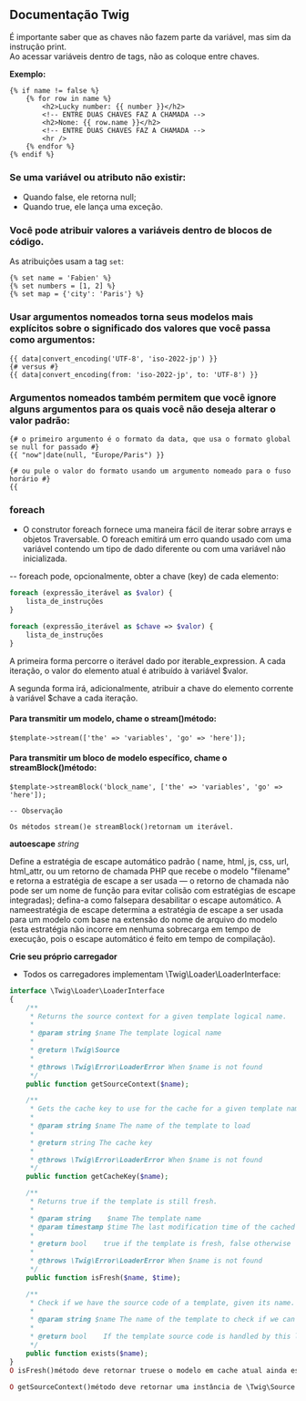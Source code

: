 ## Documentação Twig

É importante saber que as chaves não fazem parte da variável, mas sim da instrução print.  
Ao acessar variáveis ​​dentro de tags, não as coloque entre chaves.

**Exemplo:**

```twig
{% if name != false %}
    {% for row in name %}
        <h2>Lucky number: {{ number }}</h2>
        <!-- ENTRE DUAS CHAVES FAZ A CHAMADA -->
        <h2>Nome: {{ row.name }}</h2>
        <!-- ENTRE DUAS CHAVES FAZ A CHAMADA -->
        <hr />
    {% endfor %}
{% endif %}
```

### Se uma variável ou atributo não existir:

- Quando false, ele retorna null;
- Quando true, ele lança uma exceção.

### Você pode atribuir valores a variáveis ​​dentro de blocos de código.

As atribuições usam a tag `set`:

```twig
{% set name = 'Fabien' %}
{% set numbers = [1, 2] %}
{% set map = {'city': 'Paris'} %}
```

### Usar argumentos nomeados torna seus modelos mais explícitos sobre o significado dos valores que você passa como argumentos:

```twig
{{ data|convert_encoding('UTF-8', 'iso-2022-jp') }}
{# versus #}
{{ data|convert_encoding(from: 'iso-2022-jp', to: 'UTF-8') }}
```

### Argumentos nomeados também permitem que você ignore alguns argumentos para os quais você não deseja alterar o valor padrão:

```twig
{# o primeiro argumento é o formato da data, que usa o formato global se null for passado #}
{{ "now"|date(null, "Europe/Paris") }}

{# ou pule o valor do formato usando um argumento nomeado para o fuso horário #}
{{
```

### foreach

- O construtor foreach fornece uma maneira fácil de iterar sobre arrays e objetos Traversable. O foreach emitirá um erro quando usado com uma variável contendo um tipo de dado diferente ou com uma variável não inicializada.

-- foreach pode, opcionalmente, obter a chave (key) de cada elemento:

```php
foreach (expressão_iterável as $valor) {
    lista_de_instruções
}

foreach (expressão_iterável as $chave => $valor) {
    lista_de_instruções
}
```

A primeira forma percorre o iterável dado por iterable_expression. A cada iteração, o valor do elemento atual é atribuído à variável $valor.

A segunda forma irá, adicionalmente, atribuir a chave do elemento corrente à variável $chave a cada iteração.

#### Para transmitir um modelo, chame o stream()método:

```twig
$template->stream(['the' => 'variables', 'go' => 'here']);
```

#### Para transmitir um bloco de modelo específico, chame o streamBlock()método:

```twig
$template->streamBlock('block_name', ['the' => 'variables', 'go' => 'here']);
```

```
-- Observação

Os métodos stream()e streamBlock()retornam um iterável.
```

**autoescape** _string_

Define a estratégia de escape automático padrão ( name, html, js, css, url, html_attr, ou um retorno de chamada PHP que recebe o modelo "filename" e retorna a estratégia de escape a ser usada — o retorno de chamada não pode ser um nome de função para evitar colisão com estratégias de escape integradas); defina-a como falsepara desabilitar o escape automático. A nameestratégia de escape determina a estratégia de escape a ser usada para um modelo com base na extensão do nome de arquivo do modelo (esta estratégia não incorre em nenhuma sobrecarga em tempo de execução, pois o escape automático é feito em tempo de compilação).

**Crie seu próprio carregador**

- Todos os carregadores implementam \Twig\Loader\LoaderInterface:

```php
interface \Twig\Loader\LoaderInterface
{
    /**
     * Returns the source context for a given template logical name.
     *
     * @param string $name The template logical name
     *
     * @return \Twig\Source
     *
     * @throws \Twig\Error\LoaderError When $name is not found
     */
    public function getSourceContext($name);

    /**
     * Gets the cache key to use for the cache for a given template name.
     *
     * @param string $name The name of the template to load
     *
     * @return string The cache key
     *
     * @throws \Twig\Error\LoaderError When $name is not found
     */
    public function getCacheKey($name);

    /**
     * Returns true if the template is still fresh.
     *
     * @param string    $name The template name
     * @param timestamp $time The last modification time of the cached template
     *
     * @return bool    true if the template is fresh, false otherwise
     *
     * @throws \Twig\Error\LoaderError When $name is not found
     */
    public function isFresh($name, $time);

    /**
     * Check if we have the source code of a template, given its name.
     *
     * @param string $name The name of the template to check if we can load
     *
     * @return bool    If the template source code is handled by this loader or not
     */
    public function exists($name);
}
O isFresh()método deve retornar truese o modelo em cache atual ainda estiver atualizado, considerando o horário da última modificação ou falsenão.

O getSourceContext()método deve retornar uma instância de \Twig\Source.
```
